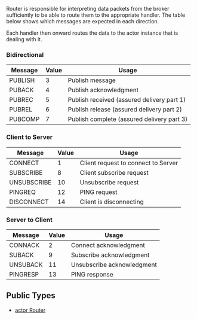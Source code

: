 Router is responsible for interpreting data packets from the broker sufficiently to
be able to route them to the appropriate handler. The table below shows which 
messages are expected in each direction.

Each handler then onward routes the data to the actor instance that is dealing with 
it.  


### Bidirectional   
|   Message   | Value |                 Usage                       |
|-------------|-------|---------------------------------------------|
|PUBLISH      |3      | Publish message                             |  
|PUBACK       |4      | Publish acknowledgment                      |
|PUBREC       |5      | Publish received (assured delivery part 1)  |
|PUBREL       |6      | Publish release (assured delivery part 2)   |
|PUBCOMP      |7      | Publish complete (assured delivery part 3)  |

### Client to Server   
|   Message   | Value |                 Usage                       |
|-------------|-------|---------------------------------------------|
|CONNECT      |1      | Client request to connect to Server         |
|SUBSCRIBE    |8      | Client subscribe request                    |
|UNSUBSCRIBE  |10     | Unsubscribe request                         |
|PINGREQ      |12     | PING request                                |
|DISCONNECT   |14     | Client is disconnecting                     |

### Server to Client   
|   Message   | Value |                 Usage                       |
|-------------|-------|---------------------------------------------|
|CONNACK      |2      | Connect acknowledgment                      |
|SUBACK       |9      | Subscribe acknowledgment                    |
|UNSUBACK     |11     | Unsubscribe acknowledgment                  |
|PINGRESP     |13     | PING response                               |




## Public Types

* [actor Router](mqtt-router-Router.md)
